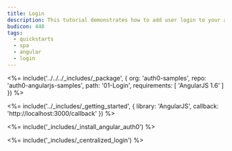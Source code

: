 ```yaml
---
title: Login
description: This tutorial demonstrates how to add user login to your application with Auth0
budicon: 448
tags:
  - quickstarts
  - spa
  - angular
  - login
---
```


<%= include('../../../_includes/_package', {
  org: 'auth0-samples',
  repo: 'auth0-angularjs-samples',
  path: '01-Login',
  requirements: [
    'AngularJS 1.6'
  ]
}) %>

<%= include('../_includes/_getting_started', { library: 'AngularJS', callback: 'http://localhost:3000/callback' }) %>

<%= include('_includes/_install_angular_auth0') %>

<%= include('_includes/_centralized_login') %>

